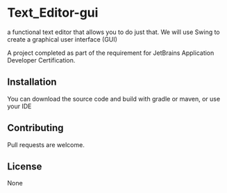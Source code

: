 # Text_Editor-gui
 a functional text editor that allows you to do just that. We will use Swing to create a graphical user interface (GUI)

A project completed as part of the requirement for JetBrains Application Developer Certification.


## Installation

You can download the source code and build with gradle or maven, or use your IDE

## Contributing
Pull requests are welcome. 

## License
None